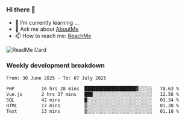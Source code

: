 ### Hi there 👋

- 🌱 I’m currently learning ...
- 💬 Ask me about [AboutMe](https://www.itzcy.com/about)
- 📫 How to reach me: [ReachMe](https://www.itzcy.com/about)

![ReadMe Card](https://github-readme-stats-ten-gilt.vercel.app/api?username=SuperChenYun&show_icons=true&title_color=fff&icon_color=79ff97&text_color=9f9f9f&bg_color=151515&hide_border=true)

### Weekly development breakdown
<!--START_SECTION:waka-->

```txt
From: 30 June 2025 - To: 07 July 2025

PHP          16 hrs 28 mins  ███████████████████▓░░░░░   78.63 %
Vue.js       2 hrs 37 mins   ███░░░░░░░░░░░░░░░░░░░░░░   12.56 %
SQL          42 mins         █░░░░░░░░░░░░░░░░░░░░░░░░   03.34 %
HTML         17 mins         ▒░░░░░░░░░░░░░░░░░░░░░░░░   01.38 %
Text         13 mins         ▒░░░░░░░░░░░░░░░░░░░░░░░░   01.10 %
```

<!--END_SECTION:waka-->
